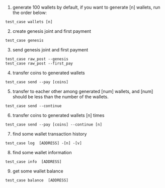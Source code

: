 1. generate 100 wallets by default, if you want to generate [n] wallets, run the order below:

```
test_case wallets [n]
```

2. create genesis joint and first payment
```
test_case genesis
```

3. send genesis joint and first payment
```
test_case raw_post --genesis 
test_case raw_post --first_pay
```

4. transfer coins to  generated wallets
```
test_case send --pay [coins]
```


5. transfer to eacher other among generated [num] wallets, and [num] should be less than the number of the wallets.
```
test_case send --continue
```

6. transfer coins to  generated wallets [n] times
```
test_case send --pay [coins] --continue [n]
```

7. find some wallet transaction history
```
test_case log  [ADDRESS] -[n] -[v]
```

8. find some wallet information
```
test_case info  [ADDRESS] 
```

9. get some wallet balance
```
test_case balance  [ADDRESS] 
```

